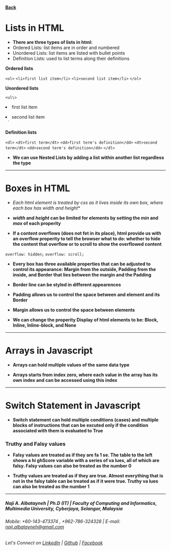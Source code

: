 [**Back**](https://naji-albatayneh.github.io/reading-notes)

# Lists in HTML

- **There are three types of lists in html:**
- Ordered Lists: list items are in order and numbered
- Unordered Lists: list items are listed with bullet points
- Definition Lists: used to list terms along their definitions

**Ordered lists**

`<ol>`
`<li>first list item</li>`
`<li>second list item</li>`
`</ol>`

**Unordered lists**

`<ul\>
`<li>first list item</li>`
`<li>second list item</li>`
`</ul>`

**Definition lists**

`<dl>`
`<dt>first term</dt>`
`<dd>first term's definition</dd>`
`<dt>second term</dt>`
`<dd>second term's definition</dd>`
`</dl>`

- **We can use Nested Lists by adding a list within another list regardless the type**

________________________________________________________

# Boxes in HTML

- *Each _html_ element is treated by _css_ as it lives inside its own _box_, where each box has _width_ and _height_**

- **_width_ and _height_ can be limited for elements by setting the _min_ and _max_ of each properity**

- **If a content overflows (does not fet in its place), html provide us with an overflow properity to tell the browser what to do: whether to hide the content that overflow or to scroll to show the overflowed content**

`overflow: hidden;`
`overflow: scroll;`

- **Every box has three available properties that can be adjusted to control its appearance: Margin from the outside, Padding from the inside, and Border that lies between the margin and the Padding**

- **Border line can be styled in different appearences**

- **Padding allows us to control the space between and element and its Border**

- **Margin allows us to control the space between elements**

- **We can change the properity Display of html elements to be: Block, Inline, Inline-block, and None**

________________________________________________________

# Arrays in Javascript

- **Arrays can hold multiple values of the same data type**

- **Arrays starts from index zero, where each value in the array has its own index and can be accessed using this index**

________________________________________________________

# Switch Statement in Javascript

- **Switch statement can hold multiple conditions (cases) and multiple blocks of instructions that can be excuted only if the condition associated with them is evaluated to True**

### Truthy and Falsy values

- **Falsy values are treated as if they are fa 1 se. The table to the left shows a hi ghScore variable with a series of va lues, all of which are falsy. Falsy values can also be treated as the number 0**

- **Truthy values are treated as if they are true. Almost everything that is not in the falsy table can be treated as if it were true. Truthy va lues can also be treated as the number 1**

________________________________________________________
##### Naji A. Albatayneh | Ph.D (IT) | Faculty of Computing and Informatics, Multimedia University, Cyberjaya, Selangor, Malaysia

###### Mobile: +60-143-473374 , +962-786-324328 | E-mail: naji.albatayneh@gmail.com

###### Let's Connect on [LinkedIn](https://www.linkedin.com/in/naji-a-albatayneh/) | [Github](https://github.com/naji-albatayneh) | [Facebook](https://web.facebook.com/naji.albatayneh/)
